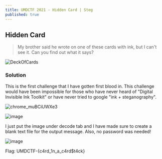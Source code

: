 ```yaml
---
title: UMDCTF 2021 - Hidden Card | Steg
published: true
---
```


## [](#header-2)Hidden Card

>My brother said he wrote on one of these cards with ink, but I can't see it. Can you find out what it says?

![DeckOfCards](https://user-images.githubusercontent.com/81070073/115099636-0ba89480-9eec-11eb-9535-73abcd02259a.png)

### [](#header-3)Solution

This is the first challenge that I have gotten first blood in. This challenge would have been impossible for those who have never heard of "Digital Invisible Ink Toolkit" or have
never tried to google "ink + steganography".

![chrome_muBCiUWXe3](https://user-images.githubusercontent.com/81070073/115099858-87efa780-9eed-11eb-9c5e-53bd7e2585bd.png)


![image](https://user-images.githubusercontent.com/81070073/115099724-925d7180-9eec-11eb-81ff-236d8b9598f0.png)

I just put the image under decode tab and I have made sure to create a blank text file for the output message. Also, no password was needed!

![image](https://user-images.githubusercontent.com/81070073/115099794-13b50400-9eed-11eb-8c29-4cfc42803382.png)

Flag: UMDCTF-{c4rd_1n_a_c4rd$t4ck}
